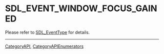 # SDL_EVENT_WINDOW_FOCUS_GAINED

Please refer to [SDL_EventType](SDL_EventType) for details.

----
[CategoryAPI](CategoryAPI), [CategoryAPIEnumerators](CategoryAPIEnumerators)

